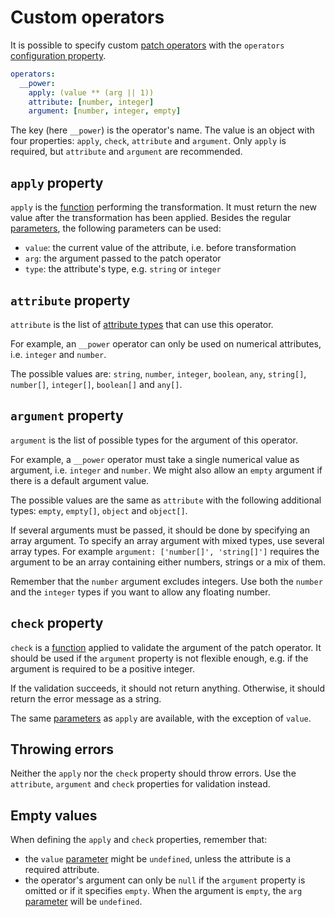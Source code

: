 # Custom operators

It is possible to specify custom
[patch operators](../../client/query/patch.md#available-operators) with the
`operators` [configuration property](../configuration/configuration.md#properties).

```yml
operators:
  __power:
    apply: (value ** (arg || 1))
    attribute: [number, integer]
    argument: [number, integer, empty]
```

The key (here `__power`) is the operator's name. The value is an object with
four properties: `apply`, `check`, `attribute` and `argument`. Only `apply`
is required, but `attribute` and `argument` are recommended.

## `apply` property

`apply` is the [function](../configuration/functions.md) performing the
transformation.
It must return the new value after the transformation has been applied.
Besides the regular [parameters](../configuration/functions.md#parameters), the
following parameters can be used:
  - `value`: the current value of the attribute, i.e. before transformation
  - `arg`: the argument passed to the patch operator
  - `type`: the attribute's type, e.g. `string` or `integer`

## `attribute` property

`attribute` is the list of [attribute types](collections.md#attribute-type)
that can use this operator.

For example, an `__power` operator can only be used on numerical attributes,
i.e. `integer` and `number`.

The possible values are: `string`, `number`, `integer`, `boolean`, `any`,
`string[]`, `number[]`, `integer[]`, `boolean[]` and `any[]`.

## `argument` property

`argument` is the list of possible types for the argument of this operator.

For example, a `__power` operator must take a single numerical value as
argument, i.e. `integer` and `number`. We might also allow an `empty`
argument if there is a default argument value.

The possible values are the same as `attribute` with the following additional
types: `empty`, `empty[]`, `object` and `object[]`.

If several arguments must be passed, it should be done by specifying an array
argument. To specify an array argument with mixed types, use several array
types. For example `argument: ['number[]', 'string[]']` requires the argument
to be an array containing either numbers, strings or a mix of them.

Remember that the `number` argument excludes integers. Use both the `number`
and the `integer` types if you want to allow any floating number.

## `check` property

`check` is a [function](../configuration/functions.md) applied to validate the
argument of the patch operator. It should be used if the `argument` property is
not flexible enough, e.g. if the argument is required to be a positive integer.

If the validation succeeds, it should not return anything. Otherwise, it
should return the error message as a string.

The same [parameters](../configuration/functions.md#parameters) as `apply` are
available, with the exception of `value`.

## Throwing errors

Neither the `apply` nor the `check` property should throw errors.
Use the `attribute`, `argument` and `check` properties for validation instead.

## Empty values

When defining the `apply` and `check` properties, remember that:
  - the `value` [parameter](../configuration/functions.md#parameters) might be
    `undefined`, unless the attribute is a required attribute.
  - the operator's argument can only be `null` if the `argument` property is
    omitted or if it specifies `empty`. When the argument is `empty`, the
    `arg` [parameter](../configuration/functions.md#parameters) will be
    `undefined`.
